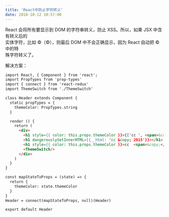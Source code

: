 ```yaml
---
title: 'React中防止字符转义'
date: 2018-10-12 10:57:00
---   
```

React 会将所有要显示到 DOM 的字符串转义，防止 XSS。所以，如果 JSX 中含有转义后的  
实体字符，比如 &copy;（©），则最后 DOM 中不会正确显示，因为 React 自动把 &copy; 中的特  
殊字符转义了。

解决方案：

```html
import React, { Component } from 'react';
import PropTypes from 'prop-types'
import { connect } from 'react-redux'
import ThemeSwitch from './ThemeSwitch'

class Header extends Component {
  static propTypes = {
    themeColor: PropTypes.string
  }

  render () {
    return (
      <div>
        <h1 style={{ color: this.props.themeColor }}>{['cc ', <span>&copy;</span>, ' 2015']}</h1>
        <h1 dangerouslySetInnerHTML={{__html: 'cc &copy; 2015'}}></h1>
        <h1 style={{ color: this.props.themeColor }}>cc  <span>&copy;</span> 2015</h1>
        <ThemeSwitch/>
      </div>
    )
  }
}

const mapStateToProps = (state) => {
  return {
    themeColor: state.themeColor
  }
}
Header = connect(mapStateToProps, null)(Header)

export default Header
```